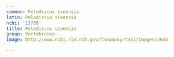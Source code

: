 ```yaml
---
common: Pelodiscus sinensis
latin: Pelodiscus sinensis
ncbi: '13735'
title: Pelodiscus sinensis
group: Vertebrates
image: http://www.ncbi.nlm.nih.gov/Taxonomy/taxi/images/2648

---
```

